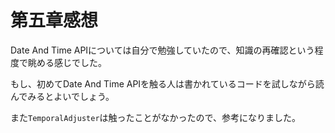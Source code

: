 第五章感想
===

Date And Time APIについては自分で勉強していたので、知識の再確認という程度で眺める感じでした。

もし、初めてDate And Time APIを触る人は書かれているコードを試しながら読んでみるとよいでしょう。

また`TemporalAdjuster`は触ったことがなかったので、参考になりました。
